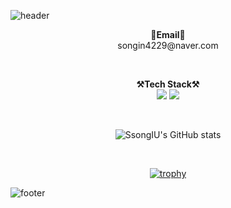 ![header](https://capsule-render.vercel.app/api?type=waving&color=#a3cca2&height=250&section=header&text=Inuk%20Song&fontSize=80&animation=fadeIn&fontAlignY=45)

<p align="center">
  <Strong>📧Email📧</Strong>
  </br>songin4229@naver.com</br>
</p>

</br>

<p align="center" display="inline-block">
  <Strong>⚒️Tech Stack⚒️</Strong><br>
  <img src="https://img.shields.io/badge/Python-3776AB.svg?&style=for-the-badge&logo=Python&logoColor=white"> 
   <img src="https://img.shields.io/badge/Linux-FCC624.svg?&style=for-the-badge&logo=Linux&logoColor=white">
</p>

</br>

<div align="center">

![SsongIU's GitHub stats](https://github-readme-stats.vercel.app/api?username=SsongIU&show_icons=true&theme=swift)

</br>

[![trophy](https://github-profile-trophy.vercel.app/?username=SsongIU&row=1)](https://github.com/ryo-ma/github-profile-trophy)

</div>

![footer](https://capsule-render.vercel.app/api?type=waving&section=footer&color=#a3cca2)
